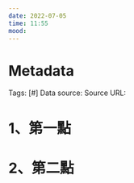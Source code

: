 ```yaml
---
date: 2022-07-05
time: 11:55
mood:
---
```

# Metadata
Tags: [#]
Data source: 
Source URL: []()



# 1、第一點


# 2、第二點
